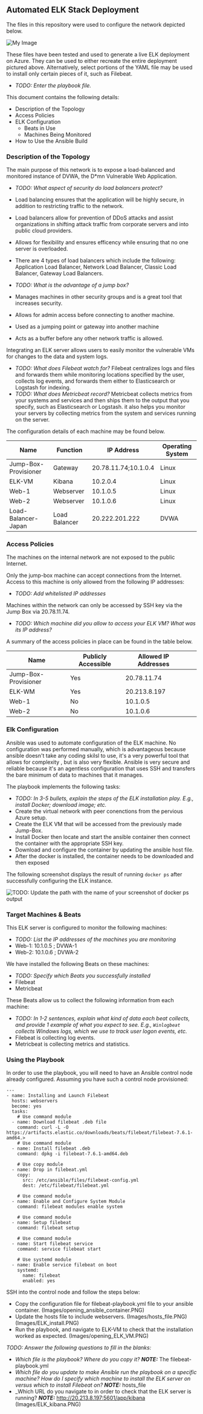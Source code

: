 ## Automated ELK Stack Deployment

The files in this repository were used to configure the network depicted below.

![My Image](Images/diagram_ELK_Stack.PNG)

These files have been tested and used to generate a live ELK deployment on Azure. They can be used to either recreate the entire deployment pictured above. Alternatively, select portions of the YAML file may be used to install only certain pieces of it, such as Filebeat.

  - _TODO: Enter the playbook file._
 
 This document contains the following details:
- Description of the Topology
- Access Policies
- ELK Configuration
  - Beats in Use
  - Machines Being Monitored
- How to Use the Ansible Build


### Description of the Topology

The main purpose of this network is to expose a load-balanced and monitored instance of DVWA, the D*mn Vulnerable Web Application.


- _TODO: What aspect of security do load balancers protect?_
- Load balancing ensures that the application will be highly secure, in addition to restricting traffic to the network. 
- Load balancers allow for prevention of DDoS attacks and assist organizations in shifting attack traffic from corporate servers and into public cloud providers. 
- Allows for flexibility and ensures efficency while ensuring that no one server is overloaded.
- There are 4 types of load balancers which include the following: Application Load Balancer, Network Load Balancer, Classic Load Balancer, Gateway Load Balancers.

- _TODO: What is the advantage of a jump box?_
- Manages machines in other security groups and is a great tool that increases security.
- Allows for admin access before connecting to another machine.
- Used as a jumping point or gateway into another machine 
- Acts as a buffer before any other network traffic is allowed. 


Integrating an ELK server allows users to easily monitor the vulnerable VMs for changes to the data and system logs.
- _TODO: What does Filebeat watch for?_
Filebeat centralizes logs and files and forwards them while monitoring locations specified by the user, collects log events, and forwards them either to Elasticsearch or Logstash for indexing.
- _TODO: What does Metricbeat record?_
Metricbeat collects metrics from your systems and services and then ships them to the output that you specify, such as Elasticsearch or Logstash. it also helps you monitor your servers by collecting metrics from the system and services running on the server.

The configuration details of each machine may be found below.

| Name     | Function | IP Address | Operating System |
|------------------------|---------------|---------------------|------------------|
| Jump-Box-Provisioner   | Gateway       | 20.78.11.74;10.1.0.4| Linux            |
| ELK-VM                 | Kibana        | 10.2.0.4            | Linux            |
| Web-1                  | Webserver     | 10.1.0.5            | Linux            |
| Web-2                  | Webserver     | 10.1.0.6            | Linux            |
| Load-Balancer-Japan    | Load Balancer | 20.222.201.222      | DVWA             |

### Access Policies

The machines on the internal network are not exposed to the public Internet. 

Only the jump-box machine can accept connections from the Internet. Access to this machine is only allowed from the following IP addresses:
- _TODO: Add whitelisted IP addresses_

Machines within the network can only be accessed by SSH key via the Jump Box via 20.78.11.74.
- _TODO: Which machine did you allow to access your ELK VM? What was its IP address?_ 

A summary of the access policies in place can be found in the table below.

| Name                 | Publicly Accessible | Allowed IP Addresses |   |   |
|----------------------|---------------------|----------------------|---|---|
| Jump-Box-Provisioner | Yes                 | 20.78.11.74          |   |   |
| ELK-WM               | Yes                 | 20.213.8.197         |   |   |
| Web-1                | No                  | 10.1.0.5             |   |   |
| Web-2                | No                  | 10.1.0.6             |   |   |

### Elk Configuration

Ansible was used to automate configuration of the ELK machine. No configuration was performed manually, which is advantageous because ansible doesn't take any coding skilsl to use, it's a very powerful tool that allows for complexity , but is also very flexible. Ansible is very secure and reliable because it's an agentless configuration that uses SSH and transfers the bare minimum of data to machines that it manages.

The playbook implements the following tasks:
- _TODO: In 3-5 bullets, explain the steps of the ELK installation play. E.g., install Docker; download image; etc._
- Create the virtual network with peer conenctions from the pervious Azure setup.
- Create the ELK VM that will be accessed from the previously made Jump-Box.
- Install Docker then locate and start the ansible container then connect the container with the appropriate SSH key.
- Download and configure the container by updating the ansible host file.
- After the docker is installed, the container needs to be downloaded and then exposed


The following screenshot displays the result of running `docker ps` after successfully configuring the ELK instance.

![TODO: Update the path with the name of your screenshot of docker ps output](Images/docker_ps_outlook.PNG) 

### Target Machines & Beats
This ELK server is configured to monitor the following machines:
- _TODO: List the IP addresses of the machines you are monitoring_ 
- Web-1: 10.1.0.5 ; DVWA-1
- Web-2: 10.1.0.6 ; DVWA-2

We have installed the following Beats on these machines:
- _TODO: Specify which Beats you successfully installed_
- Filebeat
- Metricbeat

These Beats allow us to collect the following information from each machine:
- _TODO: In 1-2 sentences, explain what kind of data each beat collects, and provide 1 example of what you expect to see. E.g., `Winlogbeat` collects Windows logs, which we use to track user logon events, etc._ 
- Filebeat is collecting log events.
- Metricbeat is collecting metrics and statistics.

### Using the Playbook
In order to use the playbook, you will need to have an Ansible control node already configured. Assuming you have such a control node provisioned: 
```
---
- name: Installing and Launch Filebeat
  hosts: webservers
  become: yes
  tasks:
    # Use command module
  - name: Download filebeat .deb file
    command: curl -L -O https://artifacts.elastic.co/downloads/beats/filebeat/filebeat-7.6.1-amd64.>
    # Use command module
  - name: Install filebeat .deb
    command: dpkg -i filebeat-7.6.1-amd64.deb

    # Use copy module
  - name: Drop in filebeat.yml
    copy:
      src: /etc/ansible/files/filebeat-config.yml
      dest: /etc/filebeat/filebeat.yml

    # Use command module
  - name: Enable and Configure System Module
    command: filebeat modules enable system

    # Use command module
  - name: Setup filebeat
    command: filebeat setup

    # Use command module
  - name: Start filebeat service
    command: service filebeat start

    # Use systemd module
  - name: Enable service filebeat on boot
    systemd:
      name: filebeat
      enabled: yes

```
SSH into the control node and follow the steps below:

- Copy the configuration file for filebeat-playbook.yml file to your ansible container.
(Images/opening_ansible_container.PNG)
- Update the hosts file to include webservers.
(Images/hosts_file.PNG)
(Images/ELK_install.PNG)
- Run the playbook, and navigate to ELK-VM to check that the installation worked as expected. 
(Images/opening_ELK_VM.PNG)

_TODO: Answer the following questions to fill in the blanks:_ 
- _Which file is the playbook? Where do you copy it?_ **_NOTE:_** The filebeat-playbook.yml
- _Which file do you update to make Ansible run the playbook on a specific machine? How do I specify which machine to install the ELK server on versus which to install Filebeat on?_ **_NOTE:_** hosts_file
- _Which URL do you navigate to in order to check that the ELK server is running? **_NOTE:_** http://20.213.8.197:5601/app/kibana 
(Images/ELK_kibana.PNG)
